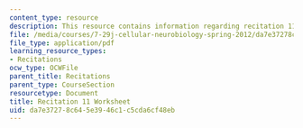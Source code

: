 ```yaml
---
content_type: resource
description: This resource contains information regarding recitation 11 worksheet
file: /media/courses/7-29j-cellular-neurobiology-spring-2012/da7e37278c645e3946c1c5cda6cf48eb_MIT7_29JS12_Recitation11.pdf
file_type: application/pdf
learning_resource_types:
- Recitations
ocw_type: OCWFile
parent_title: Recitations
parent_type: CourseSection
resourcetype: Document
title: Recitation 11 Worksheet
uid: da7e3727-8c64-5e39-46c1-c5cda6cf48eb
---
```

